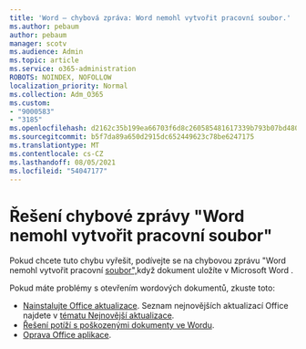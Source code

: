 ```yaml
---
title: 'Word – chybová zpráva: Word nemohl vytvořit pracovní soubor.'
ms.author: pebaum
author: pebaum
manager: scotv
ms.audience: Admin
ms.topic: article
ms.service: o365-administration
ROBOTS: NOINDEX, NOFOLLOW
localization_priority: Normal
ms.collection: Adm_O365
ms.custom:
- "9000583"
- "3185"
ms.openlocfilehash: d2162c35b199ea66703f6d8c260585481617339b793b07bd4800f3125f942dd5
ms.sourcegitcommit: b5f7da89a650d2915dc652449623c78be6247175
ms.translationtype: MT
ms.contentlocale: cs-CZ
ms.lasthandoff: 08/05/2021
ms.locfileid: "54047177"
---
```

# <a name="resolve-the-word-could-not-create-the-work-file-error-message"></a>Řešení chybové zprávy "Word nemohl vytvořit pracovní soubor"

Pokud chcete tuto chybu vyřešit, podívejte se na chybovou zprávu "Word nemohl vytvořit pracovní [soubor",](https://docs.microsoft.com/office/troubleshoot/word/word-could-not-create-the-work-file)když dokument uložíte v Microsoft Word .

Pokud máte problémy s otevřením wordových dokumentů, zkuste toto:

- [Nainstalujte Office aktualizace](https://support.office.com/article/2ab296f3-7f03-43a2-8e50-46de917611c5). Seznam nejnovějších aktualizací Office najdete v [tématu Nejnovější aktualizace](https://docs.microsoft.com/officeupdates/office-updates-msi).
- [Řešení potíží s poškozenými dokumenty ve Wordu](https://docs.microsoft.com/office/troubleshoot/word/damaged-documents-in-word).
- [Oprava Office aplikace](https://support.office.com/Article/Repair-an-Office-application-7821d4b6-7c1d-4205-aa0e-a6b40c5bb88b).
